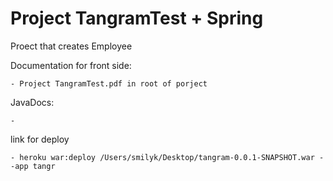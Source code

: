 # Project TangramTest + Spring

Proect that creates Employee


Documentation for front side:

    - Project TangramTest.pdf in root of porject

JavaDocs:

    - 
link for deploy

    - heroku war:deploy /Users/smilyk/Desktop/tangram-0.0.1-SNAPSHOT.war --app tangr
